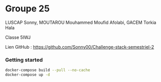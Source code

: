 # Groupe 25
LUSCAP Sonny, MOUTAROU Mouhammed Moufid Afolabi, GACEM Torkia Hala

Classe 5IWJ

Lien GitHub : https://github.com/Sonny00/Challenge-stack-semestriel-2

### Getting started

```bash
docker-compose build --pull --no-cache
docker-compose up -d
```

